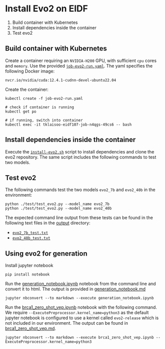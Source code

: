 # Install Evo2 on EIDF

1. Build container with Kubernetes
2. Install dependencies inside the container
3. Test evo2

## Build container with Kubernetes

Create a container requiring an `NVIDIA-H200` GPU, with sufficient `cpu` cores and `memory`. Use the provided [`job-evo2-run.yaml`](job-evo2-run.yaml). The yaml specifies the following Docker image:

```
nvcr.io/nvidia/cuda:12.4.1-cudnn-devel-ubuntu22.04
```

Create the container:

```
kubectl create -f job-evo2-run.yaml

# check if container is running
kubectl get po

# if running, switch into container
kubectl exec -it tklaisoo-eidf107-job-n4qgs-49cs6 -- bash
```

## Install dependencies inside the container

Execute the [`install-evo2.sh`](install-evo2.sh) script to install dependencies and clone the evo2 repository. The same script includes the following commands to test two models.

## Test evo2

The following commands test the two models `evo2_7b` and `evo2_40b` in the environment:
```
python ./test/test_evo2.py --model_name evo2_7b
python ./test/test_evo2.py --model_name evo2_40b
```

The expected command line output from these tests can be found in the following text files in the [output](output/) directory:
- [`evo2_7b_test.txt`](output/evo2_7b_test.txt)
- [`evo2_40b_test.txt`](output/evo2_40b_test.txt)

## Using evo2 for generation

Install jupyter notebook
```
pip install notebook
```

Run the [generation_notebook.ipynb](https://github.com/markxio/evo2/notebooks/generation/generation_notebook.ipynb) notebook from the command line and convert it to html. The output is provided in [generation_notebook.md](output/generation_notebook.md)
```
jupyter nbconvert --to markdown --execute generation_notebook.ipynb
```

Run the [brca1_zero_shot_vep.ipynb](https://github.com/markxio/evo2/notebooks/brca1/brca1_zero_shot_vep.ipynb) notebook with the following command. We require `--ExecutePreprocessor.kernel_name=python3` as the default jupyter notebook is configured to use a kernel called `evo2-release` which is not included in our environment. The output can be found in [brca1_zero_shot_vep.md](output/brca1_zero_shot_vep.md).
```
jupyter nbconvert --to markdown --execute brca1_zero_shot_vep.ipynb --ExecutePreprocessor.kernel_name=python3
```
